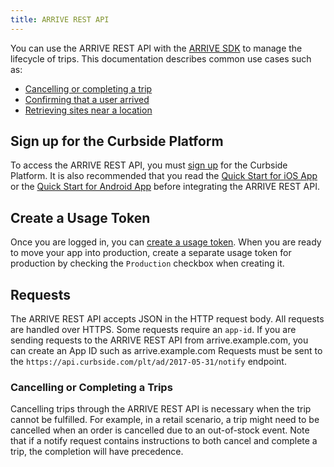 ```yaml
---
title: ARRIVE REST API
---
```

You can use the ARRIVE REST API with the [ARRIVE SDK](https://developer.curbside.com/docs/) to manage the lifecycle of trips.
This documentation describes common use cases such as:
 * [Cancelling or completing a trip](#cancelling-or-completing-a-trip)
 * [Confirming that a user arrived](#confirming-that-a-user-arrived)
 * [Retrieving sites near a location](#retrieving-sites-near-a-location)
## Sign up for the Curbside Platform
To access the ARRIVE REST API, you must [sign up](https://dashboard.curbside.com/signup) for the Curbside Platform.
It is also recommended that you read the [Quick Start for iOS App](/docs/getting-started/quickstart-ios-app/) or the [Quick Start for Android App](/docs/getting-started/quickstart-android-app/) before integrating the ARRIVE REST API.
## Create a Usage Token
Once you are logged in, you can [create a usage token](https://dashboard.curbside.com/account?accessTab=tokens&accountTab=access).
When you are ready to move your app into production, create a separate usage token for production by checking the `Production` checkbox when creating it.
## Requests
The ARRIVE REST API accepts JSON in the HTTP request body.
All requests are handled over HTTPS.
Some requests require an `app-id`. If you are sending requests to the ARRIVE REST API from arrive.example.com, you can create an App ID such as arrive.example.com
Requests must be sent to the `https://api.curbside.com/plt/ad/2017-05-31/notify` endpoint.

### <a name="cancelling-or-completing-a-trip"></a>Cancelling or Completing a Trips
Cancelling trips through the ARRIVE REST API is necessary when the trip cannot
be fulfilled. For example, in a retail scenario, a trip might need to be
cancelled when an order is cancelled due to an out-of-stock event.
Note that if a notify request contains instructions to both cancel and complete
a trip, the completion will have precedence.

